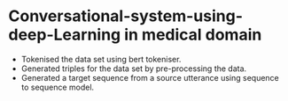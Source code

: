 # Conversational-system-using-deep-Learning in medical domain
- Tokenised the data set using bert tokeniser.
- Generated triples for the data set by pre-processing the data.
- Generated a target sequence from a source utterance using sequence to sequence model.
